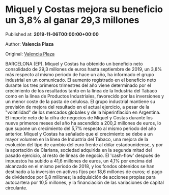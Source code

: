 
# Miquel y Costas mejora su beneficio un 3,8% al ganar 29,3 millones

Published at: **2019-11-06T00:00:00+00:00**

Author: **Valencia Plaza**

Original: [Valencia Plaza](https://valenciaplaza.com/miquel-y-costas-mejora-su-beneficio-un-3-8-al-ganar-29-3-millones)

BARCELONA (EP). Miquel y Costas ha obtenido un beneficio neto consolidado de 29,3 millones de euros hasta septiembre de 2019, un 3,8% más respecto al mismo periodo de hace un año, ha informado el grupo industrial en un comunicado.
El aumento registrado en el beneficio neto durante los tres primeros trimestres del año viene determinado por el crecimiento de los resultados tanto en la línea de la Industria del Tabaco como en la línea de Productos Industriales, favorecido por las inversiones y un menor coste de la pasta de celulosa.
El grupo industrial mantiene su previsión de mejora del resultado en el actual ejercicio, a pesar de la "volatilidad" de los mercados globales y de la hiperinflación en Argentina. 
El importe neto de la cifra de negocios de Miquel y Costas durante los nueve primeros meses del año ha ascendido a 200,2 millones de euros, lo que supone un crecimiento del 5,7% respecto al mismo periodo del año anterior.
Miquel y Costas ha señalado que el crecimiento se debe a un mayor volumen en la línea de Industria del Tabaco, una mejora de la evolución del tipo de cambio del euro frente al dólar estadounidense, y por la aportación de Clariana, sociedad adquirida en la segunda mitad del pasado ejercicio, al resto de líneas de negocio.
El 'cash-flow' después de impuestos ha subido a 41,6 millones de euros, un 4,1% por encima del alcanzado en el mismo periodo de 2018, y los fondos obtenidos se han destinado a la inversión en activos fijos por 18,6 millones de euros; el pago de dividendos por 6,8 millones; la adquisición de acciones propias para autocartera por 10,5 millones, y la financiación de las variaciones de capital circulante.
